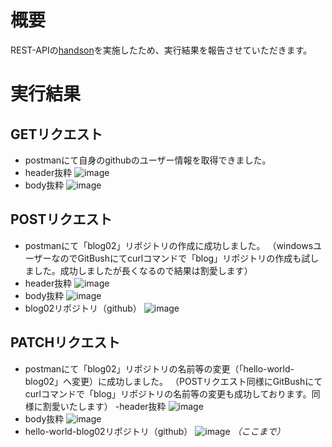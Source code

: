 # 概要
REST-APIの[handson](https://github.com/raisetech-for-student/rest-api-handson)を実施したため、実行結果を報告させていただきます。
# 実行結果
## GETリクエスト
- postmanにて自身のgithubのユーザー情報を取得できました。
- header抜粋
![image](https://github.com/setagaya1/REST-API-handson/assets/136170263/911551a0-8385-41a4-bd92-54307af25c69)
- body抜粋
![image](https://github.com/setagaya1/REST-API-handson/assets/136170263/14d188aa-9d32-4e20-a3ec-92a0ffc8bcdb)

## POSTリクエスト
- postmanにて「blog02」リポジトリの作成に成功しました。
  （windowsユーザーなのでGitBushにてcurlコマンドで「blog」リポジトリの作成も試しました。成功しましたが長くなるので結果は割愛します）
- header抜粋
![image](https://github.com/setagaya1/REST-API-handson/assets/136170263/375da64c-11f6-422e-866c-67f05448c07a)
- body抜粋
![image](https://github.com/setagaya1/REST-API-handson/assets/136170263/20e38722-75f6-4a6e-b623-38fdae22581d)
- blog02リポジトリ（github）
![image](https://github.com/setagaya1/REST-API-handson/assets/136170263/483c78b5-7c55-4bcd-932a-113f02b4a464)

## PATCHリクエスト
- postmanにて「blog02」リポジトリの名前等の変更（「hello-world-blog02」へ変更）に成功しました。
（POSTリクエスト同様にGitBushにてcurlコマンドで「blog」リポジトリの名前等の変更も成功しております。同様に割愛いたします）
-header抜粋
![image](https://github.com/setagaya1/REST-API-handson/assets/136170263/9f355202-6968-403b-9e8f-b305bf7fc119)
- body抜粋
![image](https://github.com/setagaya1/REST-API-handson/assets/136170263/e26229be-237e-4ac7-af85-03c9214cc483)
- hello-world-blog02リポジトリ（github）
![image](https://github.com/setagaya1/REST-API-handson/assets/136170263/1154ea41-c403-4eef-a9a7-fa955d4aefcf)
*（ここまで）*
